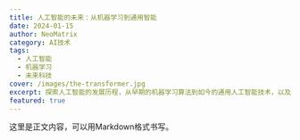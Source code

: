 ```yaml
---
title: 人工智能的未来：从机器学习到通用智能
date: 2024-01-15
author: NeoMatrix
category: AI技术
tags:
  - 人工智能
  - 机器学习
  - 未来科技
cover: /images/the-transformer.jpg
excerpt: 探索人工智能的发展历程，从早期的机器学习算法到如今的通用人工智能技术，以及未来可能的发展方向...
featured: true
---
```


这里是正文内容，可以用Markdown格式书写。
